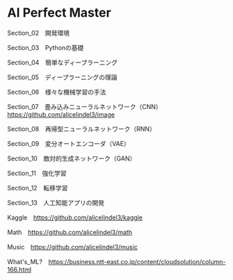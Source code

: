 # AI Perfect Master

Section_02　開発環境

Section_03　Pythonの基礎

Section_04　簡単なディープラーニング

Section_05　ディープラーニングの理論

Section_06　様々な機械学習の手法

Section_07　畳み込みニューラルネットワーク（CNN）https://github.com/alicelindel3/image

Section_08　再帰型ニューラルネットワーク（RNN）

Section_09　変分オートエンコーダ（VAE）

Section_10　敵対的生成ネットワーク（GAN）

Section_11　強化学習

Section_12　転移学習

Section_13　人工知能アプリの開発

Kaggle　https://github.com/alicelindel3/kaggle

Math　https://github.com/alicelindel3/math

Music　https://github.com/alicelindel3/music

What's_ML?　https://business.ntt-east.co.jp/content/cloudsolution/column-166.html
